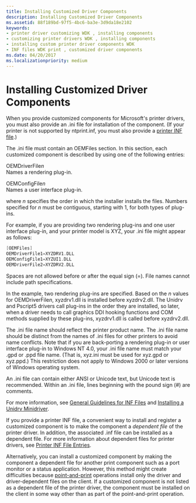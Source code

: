 ```yaml
---
title: Installing Customized Driver Components
description: Installing Customized Driver Components
ms.assetid: 88f189bd-97f5-4bc6-ba3e-3d9da18e2102
keywords:
- printer driver customizing WDK , installing components
- customizing printer drivers WDK , installing components
- installing custom printer driver components WDK
- INF files WDK print , customized driver components
ms.date: 04/20/2017
ms.localizationpriority: medium
---
```


# Installing Customized Driver Components





When you provide customized components for Microsoft's printer drivers, you must also provide an .ini file for installation of the component. (If your printer is not supported by ntprint.inf, you must also provide a [printer INF file](printer-inf-files.md).)

The .ini file must contain an OEMFiles section. In this section, each customized component is described by using one of the following entries:

<a href="" id="oemdriverfilen"></a>OEMDriverFile*n*  
Names a rendering plug-in.

<a href="" id="oemconfigfilen"></a>OEMConfigFile*n*  
Names a user interface plug-in.

where *n* specifies the order in which the installer installs the files. Numbers specified for *n* must be contiguous, starting with 1, for both types of plug-ins.

For example, if you are providing two rendering plug-ins and one user interface plug-in, and your printer model is XYZ, your .ini file might appear as follows:

```cpp
[OEMFiles]
OEMDriverFile1=XYZDRV1.DLL
OEMConfigFile1=XYZUI1.DLL
OEMDriverFile2=XYZDRV2.DLL
```

Spaces are not allowed before or after the equal sign (=). File names cannot include path specifications.

In the example, two rendering plug-ins are specified. Based on the *n* values for OEMDriverFile*n*, xyzdrv1.dll is installed before xyzdrv2.dll. The Unidrv and Pscript5 drivers call plug-ins in the order they are installed, so later, when a driver needs to call graphics DDI hooking functions and COM methods supplied by these plug-ins, xyzdrv1.dll is called before xyzdrv2.dll.

The .ini file name should reflect the printer product name. The .ini file name should be distinct from the names of .ini files for other printers to avoid name conflicts. Note that if you are back-porting a rendering plug-in or user interface plug-in to Windows NT 4.0, your .ini file name must match your .gpd or .ppd file name. (That is, xyz.ini must be used for xyz.gpd or xyz.ppd.) This restriction does not apply to Windows 2000 or later versions of Windows operating system.

An .ini file can contain either ANSI or Unicode text, but Unicode text is recommended. Within an .ini file, lines beginning with the pound sign (\#) are comments.

For more information, see [General Guidelines for INF Files](../install/general-guidelines-for-inf-files.md) and [Installing a Unidrv Minidriver](installing-a-unidrv-minidriver.md).

If you provide a printer INF file, a convenient way to install and register a customized component is to make the component a *dependent file* of the printer driver. In addition, the associated .inf file can be installed as a dependent file. For more information about dependent files for printer drivers, see [Printer INF File Entries](printer-inf-file-entries.md).

Alternatively, you can install a customized component by making the component a dependent file for another print component such as a port monitor or a status application. However, this method might create difficulties because [point-and-print](introduction-to-point-and-print.md) operations install only the driver and driver-dependent files on the client. If a customized component is not listed as a dependent file of the printer driver, the component must be installed on the client in some way other than as part of the point-and-print operation.

 

